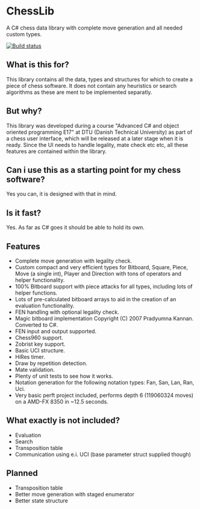 # ChessLib
A C# chess data library with complete move generation and all needed custom types.

[![Build status](https://ci.appveyor.com/api/projects/status/6dksl8dsq5s1n2uv?svg=true)](https://ci.appveyor.com/project/rudzen/chesslib)

## What is this for?

This library contains all the data, types and structures for which to create a piece of
chess software. It does not contain any heuristics or search algorithms as these
are ment to be implemented separatly.

## But why?

This library was developed during a course "Advanced C# and object oriented programming E17" at DTU (Danish Technical University) as part of a chess user interface, which will be released at a later stage when it is ready.
Since the UI needs to handle legality, mate check etc etc, all these features are contained within the library.

## Can i use this as a starting point for my chess software?

Yes you can, it is designed with that in mind.

## Is it fast?

Yes. As far as C# goes it should be able to hold its own.

## Features

 * Complete move generation with legality check.
 * Custom compact and very efficient types for Bitboard, Square, Piece, Move (a single int), Player and Direction with tons of operators and helper functionality.
 * 100% Bitboard support with piece attacks for all types, including lots of helper functions.
 * Lots of pre-calculated bitboard arrays to aid in the creation of an evaluation functionality.
 * FEN handling with optional legality check.
 * Magic bitboard implementation Copyright (C) 2007 Pradyumna Kannan. Converted to C#.
 * FEN input and output supported.
 * Chess960 support.
 * Zobrist key support.
 * Basic UCI structure.
 * HiRes timer.
 * Draw by repetition detection.
 * Mate validation.
 * Plenty of unit tests to see how it works.
 * Notation generation for the following notation types: Fan, San, Lan, Ran, Uci.
 * Very basic perft project included, performs depth 6 (119060324 moves) on a AMD-FX 8350 in ~12.5 seconds.
 
## What exactly is not included?

 * Evaluation
 * Search
 * Transposition table
 * Communication using e.i. UCI (base parameter struct supplied though)

## Planned

 * Transposition table
 * Better move generation with staged enumerator
 * Better state structure
 
